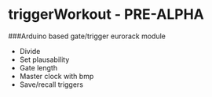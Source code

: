 triggerWorkout - PRE-ALPHA
==============

###Arduino based gate/trigger eurorack module

* Divide
* Set plausability
* Gate length
* Master clock with bmp
* Save/recall triggers
